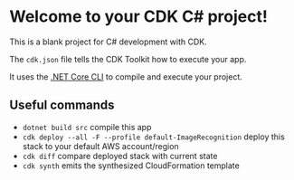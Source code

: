 # Welcome to your CDK C# project!

This is a blank project for C# development with CDK.

The `cdk.json` file tells the CDK Toolkit how to execute your app.

It uses the [.NET Core CLI](https://docs.microsoft.com/dotnet/articles/core/) to compile and execute your project.

## Useful commands

* `dotnet build src` compile this app
* `cdk deploy --all -F --profile default-ImageRecognition`       deploy this stack to your default AWS account/region
* `cdk diff`         compare deployed stack with current state
* `cdk synth`        emits the synthesized CloudFormation template